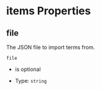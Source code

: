 # items Properties



## file

The JSON file to import terms from.

`file`

*   is optional

*   Type: `string`
